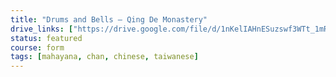 ```yaml
---
title: "Drums and Bells – Qing De Monastery"
drive_links: ["https://drive.google.com/file/d/1nKelIAHnESuzswf3WTt_1mRt51jtN8Uh/view?usp=drivesdk"]
status: featured
course: form
tags: [mahayana, chan, chinese, taiwanese]
---
```


